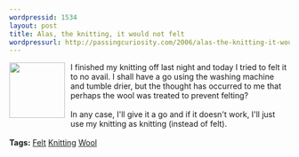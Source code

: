 ```yaml
--- 
wordpressid: 1534
layout: post
title: Alas, the knitting, it would not felt
wordpressurl: http://passingcuriosity.com/2006/alas-the-knitting-it-would-not-felt/
---
```

<a href="http://photos1.blogger.com/blogger/5615/352/1600/knitting.jpg"><img style="margin: 0pt 10px 10px 0pt; float: left; cursor: pointer; width: 100px;" src="http://photos1.blogger.com/blogger/5615/352/200/knitting.jpg" border="0" alt="" /></a> I finished my knitting off last night and today I tried to felt it to no avail. I shall have a go using the washing machine and tumble drier, but the thought has occurred to me that perhaps the wool was treated to prevent felting?<br /><br />In any case, I'll give it a go and if it doesn't work, I'll just use my knitting as knitting (instead of felt).<br /><br /><span class="tags"><strong>Tags:</strong><!--<br />--> <a rel="tag" href="http://del.icio.us/thsutton/felt">Felt</a><!--<br />--> <a rel="tag" href="http://del.icio.us/thsutton/knitting">Knitting</a><!--<br />--> <a rel="tag" href="http://del.icio.us/thsutton/wool">Wool</a><!--<br />--></span>
